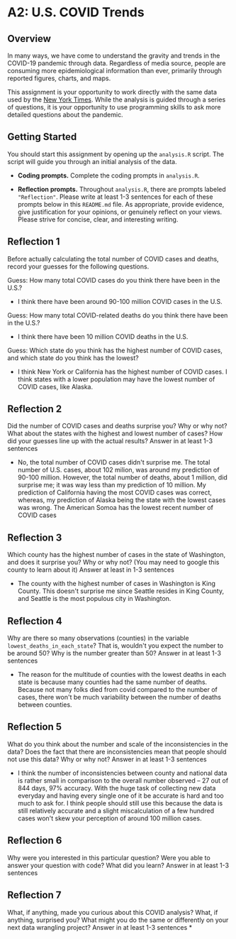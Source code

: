 # A2: U.S. COVID Trends

## Overview
In many ways, we have come to understand the gravity and trends in the COVID-19 pandemic through data. Regardless of media source, people are consuming more epidemiological information than ever, primarily through reported figures, charts, and maps.

This assignment is your opportunity to work directly with the same data used by the [New York Times](https://github.com/nytimes/covid-19-data/). While the analysis is guided through a series of questions, it is your opportunity to use programming skills to ask more detailed questions about the pandemic.

## Getting Started
You should start this assignment by opening up the `analysis.R` script. The script will guide you through an initial analysis of the data.

* **Coding prompts.** Complete the coding prompts in `analysis.R`.

* **Reflection prompts.** Throughout `analysis.R`, there are prompts labeled `"Reflection"`. Please write at least 1-3 sentences for each of these prompts below in this `README.md` file. As appropriate, provide evidence, give justification for your opinions, or genuinely reflect on your views. Please strive for concise, clear, and interesting writing.

## Reflection 1
Before actually calculating the total number of COVID cases and deaths, record your guesses for the following questions.

Guess: How many total COVID cases do you think there have been in the U.S.?
* I think there have been around 90-100 million COVID cases in the U.S.

Guess: How many total COVID-related deaths do you think there have been in the U.S.?
* I think there have been 10 million COVID deaths in the U.S.

Guess: Which state do you think has the highest number of COVID cases, and which state do you think has the lowest?
* I think New York or California has the highest number of COVID cases. I think states with a lower population may have the lowest number of COVID cases, like Alaska.

## Reflection 2
Did the number of COVID cases and deaths surprise you? Why or why not? What about the states with the highest and lowest number of cases? How did your guesses line up with the actual results? Answer in at least 1-3 sentences
* No, the total number of COVID cases didn't surprise me. The total number of U.S. cases, about 102 milion, was around my prediction of 90-100 million. However, the total number of deaths, about 1 million, did surprise me; it was way less than my prediction of 10 million. My prediction of California having the most COVID cases was correct, whereas, my prediction of Alaska being the state with the lowest cases was wrong. The American Somoa has the lowest recent number of COVID cases

## Reflection 3
Which county has the highest number of cases in the state of Washington, and does it surprise you? Why or why not? (You may need to google this county to learn about it) Answer at least in 1-3 sentences
* The county with the highest number of cases in Washington is King County. This doesn't surprise me since Seattle resides in King County, and Seattle is the most populous city in Washington.

## Reflection 4
Why are there so many observations (counties) in the variable `lowest_deaths_in_each_state`? That is, wouldn't you expect the number to be around 50? Why is the number greater than 50? Answer in at least 1-3 sentences
* The reason for the multitude of counties with the lowest deaths in each state is because many counties had the same number of deaths. Because not many folks died from covid compared to the number of cases, there won't be much variability between the number of deaths between counties.  

## Reflection 5
What do you think about the number and scale of the inconsistencies in the data? Does the fact that there are inconsistencies mean that people should not use this data? Why or why not? Answer in at least 1-3 sentences
* I think the number of inconsistencies between county and national data is rather small in comparison to the overall number observed – 27 out of 844 days, 97% accuracy. With the huge task of collecting new data everyday and having every single one of it be accurate is hard and too much to ask for. I think people should still use this because the data is still relatively accurate and a slight miscalculation of a few hundred cases won't skew your perception of around 100 million cases. 

## Reflection 6
Why were you interested in this particular question? Were you able to answer your question with code? What did you learn? Answer in at least 1-3 sentences

## Reflection 7
What, if anything, made you curious about this COVID analysis? What, if anything, surprised you? What might you do the same or differently on your next data wrangling project? Answer in at least 1-3 sentences
* 